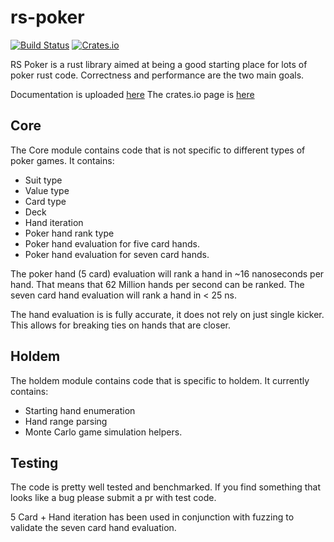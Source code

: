 # rs-poker

[![Build Status](https://travis-ci.org/elliottneilclark/rs-poker.svg?branch=master)](https://travis-ci.org/elliottneilclark/rs-poker)
[![Crates.io](https://img.shields.io/crates/v/rs-poker.svg)](https://crates.io/crates/rs-poker)

RS Poker is a rust library aimed at being a good starting place
for lots of poker rust code. Correctness and performance are the two main goals.

Documentation is uploaded [here](https://docs.rs/rs_poker)
The crates.io page is [here](https://crates.io/crates/rs_poker)

## Core

The Core module contains code that is not specific to different
types of poker games. It contains:

* Suit type
* Value type
* Card type
* Deck
* Hand iteration
* Poker hand rank type
* Poker hand evaluation for five card hands.
* Poker hand evaluation for seven card hands.

The poker hand (5 card) evaluation will rank a hand in ~16 nanoseconds
per hand. That means that 62 Million hands per second can be
ranked. The seven card hand evaluation will rank a hand in < 25 ns.

The hand evaluation is is fully accurate, it does not rely on just single 
kicker. This allows for breaking ties on hands that are closer.


## Holdem

The holdem module contains code that is specific to holdem. It
currently contains:

* Starting hand enumeration
* Hand range parsing
* Monte Carlo game simulation helpers.

## Testing

The code is pretty well tested and benchmarked. If you find 
something that looks like a bug please submit a pr with test
code.

5 Card + Hand iteration has been used in conjunction with fuzzing to validate
the seven card hand evaluation.
